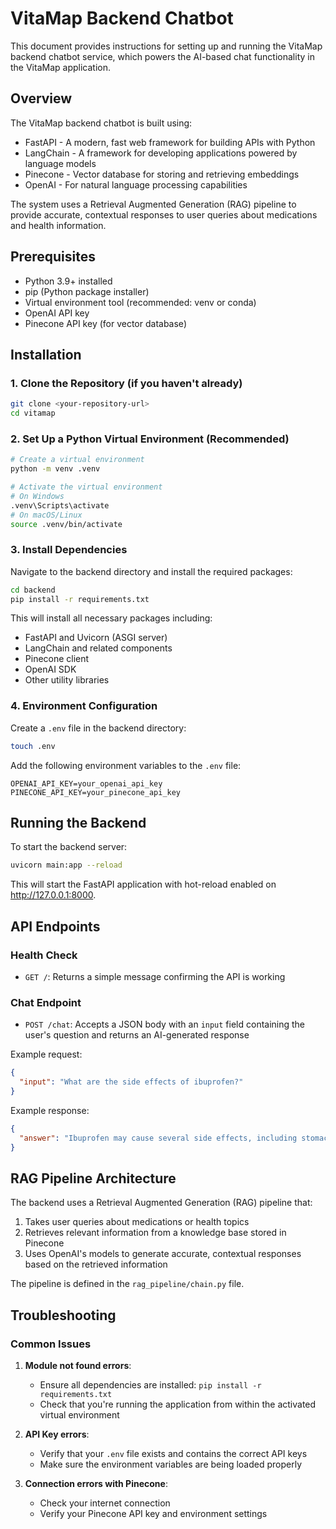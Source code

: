 # VitaMap Backend Chatbot

This document provides instructions for setting up and running the VitaMap backend chatbot service, which powers the AI-based chat functionality in the VitaMap application.

## Overview

The VitaMap backend chatbot is built using:
- FastAPI - A modern, fast web framework for building APIs with Python
- LangChain - A framework for developing applications powered by language models
- Pinecone - Vector database for storing and retrieving embeddings
- OpenAI - For natural language processing capabilities

The system uses a Retrieval Augmented Generation (RAG) pipeline to provide accurate, contextual responses to user queries about medications and health information.

## Prerequisites

- Python 3.9+ installed
- pip (Python package installer)
- Virtual environment tool (recommended: venv or conda)
- OpenAI API key
- Pinecone API key (for vector database)

## Installation

### 1. Clone the Repository (if you haven't already)

```bash
git clone <your-repository-url>
cd vitamap
```

### 2. Set Up a Python Virtual Environment (Recommended)

```bash
# Create a virtual environment
python -m venv .venv

# Activate the virtual environment
# On Windows
.venv\Scripts\activate
# On macOS/Linux
source .venv/bin/activate
```

### 3. Install Dependencies

Navigate to the backend directory and install the required packages:

```bash
cd backend
pip install -r requirements.txt
```

This will install all necessary packages including:
- FastAPI and Uvicorn (ASGI server)
- LangChain and related components
- Pinecone client
- OpenAI SDK
- Other utility libraries

### 4. Environment Configuration

Create a `.env` file in the backend directory:

```bash
touch .env
```

Add the following environment variables to the `.env` file:

```
OPENAI_API_KEY=your_openai_api_key
PINECONE_API_KEY=your_pinecone_api_key
```

## Running the Backend

To start the backend server:

```bash
uvicorn main:app --reload
```

This will start the FastAPI application with hot-reload enabled on http://127.0.0.1:8000.

## API Endpoints

### Health Check
- `GET /`: Returns a simple message confirming the API is working

### Chat Endpoint
- `POST /chat`: Accepts a JSON body with an `input` field containing the user's question and returns an AI-generated response

Example request:
```json
{
  "input": "What are the side effects of ibuprofen?"
}
```

Example response:
```json
{
  "answer": "Ibuprofen may cause several side effects, including stomach pain, heartburn, nausea, vomiting, headache, dizziness, and mild rash. More serious side effects can include stomach bleeding, kidney problems, high blood pressure, and allergic reactions. It's important to take ibuprofen as directed and consult with a healthcare professional if you experience any concerning symptoms."
}
```

## RAG Pipeline Architecture

The backend uses a Retrieval Augmented Generation (RAG) pipeline that:

1. Takes user queries about medications or health topics
2. Retrieves relevant information from a knowledge base stored in Pinecone
3. Uses OpenAI's models to generate accurate, contextual responses based on the retrieved information

The pipeline is defined in the `rag_pipeline/chain.py` file.

## Troubleshooting

### Common Issues

1. **Module not found errors**:
   - Ensure all dependencies are installed: `pip install -r requirements.txt`
   - Check that you're running the application from within the activated virtual environment

2. **API Key errors**:
   - Verify that your `.env` file exists and contains the correct API keys
   - Make sure the environment variables are being loaded properly

3. **Connection errors with Pinecone**:
   - Check your internet connection
   - Verify your Pinecone API key and environment settings